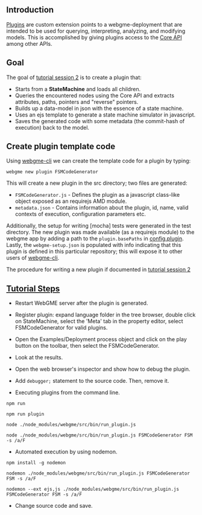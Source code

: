 ## Introduction
[Plugins](https://github.com/webgme/webgme/wiki/GME-Plugins) are custom extension points to a webgme-deployment that are intended to be used for querying, interpreting, analyzing, and modifying models. This is accomplished by giving plugins access to the [Core API](https://github.com/webgme/webgme/wiki/GME-Core-API) among other APIs.

## Goal
The goal of [tutorial session 2](https://www.youtube.com/watch?v=Ri4IC_u-TO4&list=PLhvSjgKmeyjhp4_hnf-xPdCgES56dnMJb&index=4) is to create a plugin that:
 - Starts from a **StateMachine** and loads all children.
 - Queries the encountered nodes using the Core API and extracts attributes, paths, pointers and "reverse" pointers.
 - Builds up a data-model in json with the essence of a state machine.
 - Uses an ejs template to generate a state machine simulator in javascript.
 - Saves the generated code with some metadata (the commit-hash of execution) back to the model.

## Create plugin template code
Using [webgme-cli](https://github.com/webgme/webgme-cli) we can create the template code for a plugin by typing:
 ```
 webgme new plugin FSMCodeGenerator
 ```
This will create a new plugin in the src directory; two files are generated:
- `FSMCodeGenerator.js` - Defines the plugin as a javascript class-like object exposed as an requirejs AMD module.
- `metadata.json` - Contains information about the plugin, id, name, valid contexts of execution, configuration parameters etc.

Additionally, the setup for writing [mocha] tests were generated in the test directory.
The new plugin was made available (as a requirejs module) to the webgme app by adding a path to the `plugin.basePaths` in [config.plugin](https://github.com/webgme/webgme/tree/master/config#plugin).
Lastly, the `webgme-setup.json` is populated with info indicating that this plugin is defined in this particular repository; this will expose it to other users of [webgme-cli](https://github.com/webgme/webgme-cli).

The procedure for writing a new plugin if documented in [tutorial session 2](https://www.youtube.com/watch?v=Ri4IC_u-TO4&list=PLhvSjgKmeyjhp4_hnf-xPdCgES56dnMJb&index=4)


## [Tutorial Steps](https://www.youtube.com/watch?v=Ri4IC_u-TO4&list=PLhvSjgKmeyjhp4_hnf-xPdCgES56dnMJb&index=4)

- Restart WebGME server after the plugin is generated.

- Register plugin: expand language folder in the tree browser, double click on StateMachine, select the 'Meta' tab in the property editor, select FSMCodeGenerator for valid plugins.

- Open the Examples/Deployment process object and click on the play button on the toolbar, then select the FSMCodeGenerator.

- Look at the results.

- Open the web browser's inspector and show how to debug the plugin.

- Add `debugger;` statement to the source code. Then, remove it.

- Executing plugins from the command line.

```
npm run

npm run plugin

node ./node_modules/webgme/src/bin/run_plugin.js

node ./node_modules/webgme/src/bin/run_plugin.js FSMCodeGenerator FSM -s /a/F
```   

- Automated execution by using nodemon.

```
npm install -g nodemon

nodemon ./node_modules/webgme/src/bin/run_plugin.js FSMCodeGenerator FSM -s /a/F

nodemon --ext ejs,js ./node_modules/webgme/src/bin/run_plugin.js FSMCodeGenerator FSM -s /a/F
```

- Change source code and save.
